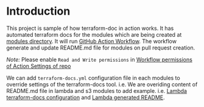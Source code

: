 # Introduction
This project is sample of how terraform-doc in action works. It has automated terraform docs for the modules which are being created at [modules directory](https://github.com/monty16597/terraform-docs-sample/tree/main/modules). It will run [GitHub Action Workflow](https://github.com/monty16597/terraform-docs-sample/blob/main/.github/workflows/terraform-docs.yml). The workflow generate and update README.md file for modules on pull request creation.

*Note:* Please enable `Read and Write permissions` in [Workflow permissions of Action Settings of repo](https://github.com/monty16597/terraform-docs-sample/settings/actions)

We can add `terraform-docs.yml` configuration file in each modules to override settings of the terraform-docs tool.
i.e. We are overiding content of README.md file in lambda and s3 modules to add example. i.e. [Lambda terraform-docs configuration](https://github.com/monty16597/terraform-docs-sample/blob/main/modules/lambda/.terraform-docs.yml) and [Lambda generated README](https://github.com/monty16597/terraform-docs-sample/blob/main/modules/lambda/README.md).